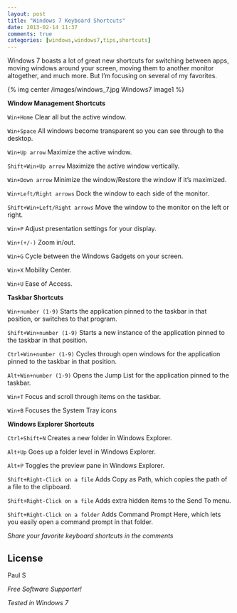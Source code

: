 ```yaml
---
layout: post
title: "Windows 7 Keyboard Shortcuts"
date: 2013-02-14 11:37
comments: true
categories: [windows,windows7,tips,shortcuts]
---
```

Windows 7 boasts a lot of great new shortcuts for switching between apps, moving windows around your screen, moving them to another monitor altogether, and much more. But I’m focusing on several of my favorites.

{% img center /images/windows_7.jpg Windows7 image1 %}

**Window Management Shortcuts**

`Win+Home` Clear all but the active window.

`Win+Space` All windows become transparent so you can see through to the desktop.

`Win+Up arrow` Maximize the active window.

`Shift+Win+Up arrow` Maximize the active window vertically.

`Win+Down arrow` Minimize the window/Restore the window if it’s maximized.

`Win+Left/Right arrows` Dock the window to each side of the monitor.

`Shift+Win+Left/Right arrows` Move the window to the monitor on the left or right.

`Win+P` Adjust presentation settings for your display.

`Win+(+/-)` Zoom in/out.

`Win+G` Cycle between the Windows Gadgets on your screen.

`Win+X` Mobility Center.

`Win+U` Ease of Access.

**Taskbar Shortcuts**

`Win+number (1-9)` Starts the application pinned to the taskbar in that position, or switches to that program.

`Shift+Win+number (1-9)` Starts a new instance of the application pinned to the taskbar in that position.

`Ctrl+Win+number (1-9)` Cycles through open windows for the application pinned to the taskbar in that position.

`Alt+Win+number (1-9)` Opens the Jump List for the application pinned to the taskbar.

`Win+T` Focus and scroll through items on the taskbar.

`Win+B` Focuses the System Tray icons

**Windows Explorer Shortcuts**

`Ctrl+Shift+N` Creates a new folder in Windows Explorer.

`Alt+Up` Goes up a folder level in Windows Explorer.

`Alt+P` Toggles the preview pane in Windows Explorer.

`Shift+Right-Click on a file` Adds Copy as Path, which copies the path of a file to the clipboard.

`Shift+Right-Click on a file` Adds extra hidden items to the Send To menu.

`Shift+Right-Click on a folder` Adds Command Prompt Here, which lets you easily open a command prompt in that folder.

*Share your favorite keyboard shortcuts in the comments*

License
-

Paul S

*Free Software Supporter!*

*Tested in Windows 7*
